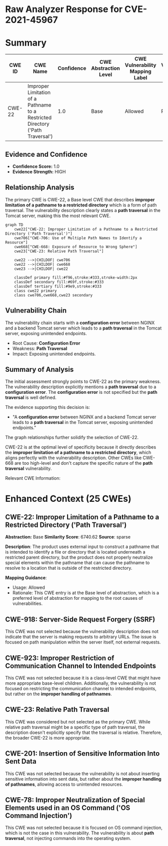 # Raw Analyzer Response for CVE-2021-45967

# Summary
| CWE ID | CWE Name | Confidence | CWE Abstraction Level | CWE Vulnerability Mapping Label | CWE-Vulnerability Mapping Notes |
|---|---|---|---|---|---|
| CWE-22 | Improper Limitation of a Pathname to a Restricted Directory ('Path Traversal') | 1.0 | Base | Allowed | Primary CWE |

## Evidence and Confidence

*   **Confidence Score:** 1.0
*   **Evidence Strength:** HIGH

## Relationship Analysis
The primary CWE is CWE-22, a Base level CWE that describes **improper limitation of a pathname to a restricted directory** which is a form of path traversal. The vulnerability description clearly states a **path traversal** in the Tomcat server, making this the most relevant CWE.

```mermaid
graph TD
    cwe22["CWE-22: Improper Limitation of a Pathname to a Restricted Directory ('Path Traversal')"]
    cwe706["CWE-706: Use of Multiple Path Names to Identify a Resource"]
    cwe668["CWE-668: Exposure of Resource to Wrong Sphere"]
    cwe23["CWE-23: Relative Path Traversal"]

    cwe22 -->|CHILDOF| cwe706
    cwe22 -->|CHILDOF| cwe668
    cwe23 -->|CHILDOF| cwe22

    classDef primary fill:#f96,stroke:#333,stroke-width:2px
    classDef secondary fill:#69f,stroke:#333
    classDef tertiary fill:#9e9,stroke:#333
    class cwe22 primary
    class cwe706,cwe668,cwe23 secondary
```

## Vulnerability Chain
The vulnerability chain starts with a **configuration error** between NGINX and a backend Tomcat server which leads to a **path traversal** in the Tomcat server, exposing unintended endpoints.
  - Root Cause: **Configuration Error**
  - Weakness: **Path Traversal**
  - Impact: Exposing unintended endpoints.

## Summary of Analysis
The initial assessment strongly points to CWE-22 as the primary weakness. The vulnerability description explicitly mentions a **path traversal** due to a **configuration error**. The **configuration error** is not specified but the **path traversal** is well defined.

The evidence supporting this decision is:
*   "A **configuration error** between NGINX and a backend Tomcat server leads to a **path traversal** in the Tomcat server, exposing unintended endpoints."

The graph relationships further solidify the selection of CWE-22.

CWE-22 is at the optimal level of specificity because it directly describes the **improper limitation of a pathname to a restricted directory**, which aligns perfectly with the vulnerability description. Other CWEs like CWE-668 are too high-level and don't capture the specific nature of the **path traversal** vulnerability.

Relevant CWE Information:

# Enhanced Context (25 CWEs)

## CWE-22: Improper Limitation of a Pathname to a Restricted Directory ('Path Traversal')
**Abstraction:** Base
**Similarity Score**: 6740.62
**Source**: sparse

**Description**:
The product uses external input to construct a pathname that is intended to identify a file or directory that is located underneath a restricted parent directory, but the product does not properly neutralize special elements within the pathname that can cause the pathname to resolve to a location that is outside of the restricted directory.

**Mapping Guidance**:
- Usage: Allowed
- Rationale: This CWE entry is at the Base level of abstraction, which is a preferred level of abstraction for mapping to the root causes of vulnerabilities.

## CWE-918: Server-Side Request Forgery (SSRF)
This CWE was not selected because the vulnerability description does not indicate that the server is making requests to arbitrary URLs. The issue is focused on path manipulation within the server itself, not external requests.

## CWE-923: Improper Restriction of Communication Channel to Intended Endpoints
This CWE was not selected because it is a class-level CWE that might have more appropriate base-level children. Additionally, the vulnerability is not focused on restricting the communication channel to intended endpoints, but rather on the **improper handling of pathnames**.

## CWE-23: Relative Path Traversal
This CWE was considered but not selected as the primary CWE. While relative path traversal might be a specific type of path traversal, the description doesn't explicitly specify that the traversal is relative. Therefore, the broader CWE-22 is more appropriate.

## CWE-201: Insertion of Sensitive Information Into Sent Data
This CWE was not selected because the vulnerability is not about inserting sensitive information into sent data, but rather about the **improper handling of pathnames**, allowing access to unintended resources.

## CWE-78: Improper Neutralization of Special Elements used in an OS Command ('OS Command Injection')
This CWE was not selected because it is focused on OS command injection, which is not the case in this vulnerability. The vulnerability is about **path traversal**, not injecting commands into the operating system.